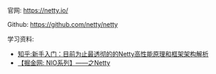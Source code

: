 官网: <https://netty.io/> 

Github: <https://github.com/netty/netty> 





学习资料:

- [知乎:新手入门：目前为止最透彻的的Netty高性能原理和框架架构解析](<https://zhuanlan.zhihu.com/p/48591893>)
- [【掘金网: NIO系列】——之Netty](<https://juejin.im/post/5b5fb0b26fb9a04fd835826c>)